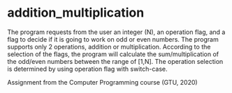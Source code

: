 # addition_multiplication

The program requests from the user an integer (N), an operation flag, and a flag to decide if it is going to work on odd or even numbers.
The program supports only 2 operations, addition or multiplication.
According to the selection of the flags, the program will calculate the sum/multiplication of the odd/even numbers between the range of [1,N].
The operation selection is determined by using operation flag with switch-case.

Assignment from the Computer Programming course (GTU, 2020)
